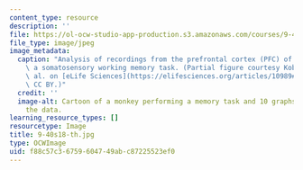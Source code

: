 ```yaml
---
content_type: resource
description: ''
file: https://ol-ocw-studio-app-production.s3.amazonaws.com/courses/9-40-introduction-to-neural-computation-spring-2018/f88c57c36759604749abc87225523ef0_9-40s18-th.jpg
file_type: image/jpeg
image_metadata:
  caption: "Analysis of recordings from the prefrontal cortex (PFC) of monkeys performing\
    \ a somatosensory working memory task. (Partial figure courtesy Kobak, D., et\
    \ al. on [eLife Sciences](https://elifesciences.org/articles/10989#fig3).\_License:\
    \ CC BY.)"
  credit: ''
  image-alt: Cartoon of a monkey performing a memory task and 10 graphs depicting
    the data.
learning_resource_types: []
resourcetype: Image
title: 9-40s18-th.jpg
type: OCWImage
uid: f88c57c3-6759-6047-49ab-c87225523ef0
---
```

